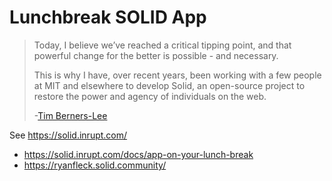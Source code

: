 # Lunchbreak SOLID App

> Today, I believe we’ve reached a critical tipping point, and that powerful change for the better is possible - and necessary.
>
> This is why I have, over recent years, been working with a few people at MIT and elsewhere to develop Solid, an open-source project to restore the power and agency of individuals on the web.
>
> -[Tim Berners-Lee](https://inrupt.com/blog/one-small-step-for-the-web)

See <https://solid.inrupt.com/>

- <https://solid.inrupt.com/docs/app-on-your-lunch-break>
- <https://ryanfleck.solid.community/>
